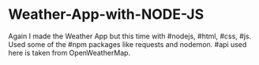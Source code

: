 # Weather-App-with-NODE-JS

Again I made the Weather App but this time with #nodejs, #html, #css, #js.
Used some of the #npm packages like requests and nodemon.
#api used here is taken from OpenWeatherMap.
